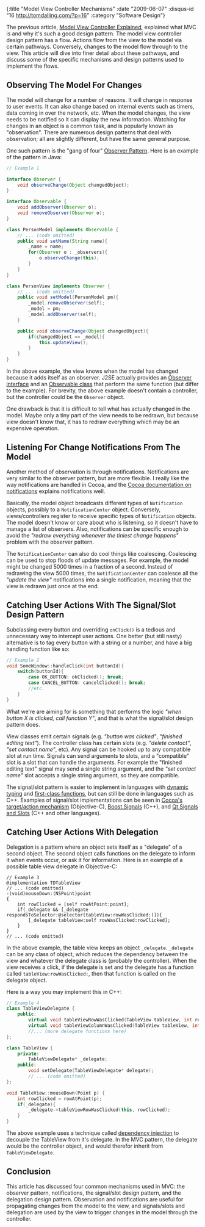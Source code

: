{:title "Model View Controller Mechanisms"
 :date "2009-06-07"
 :disqus-id "16 http://tomdalling.com/?p=16"
 :category "Software Design"}

The previous article, [Model View Controller Explained][previous_article],
explained what MVC is and why it's such a good design pattern.  The model view
controller design pattern has a flow. Actions flow from the view to the model
via certain pathways. Conversely, changes to the model flow through to the
view. This article will dive into finer detail about these pathways, and
discuss some of the specific mechanisms and design patterns used to implement
the flows.

<!--more-->

Observing The Model For Changes
-------------------------------

The model will change for a number of reasons. It will change in response to
user events. It can also change based on internal events such as timers, data
coming in over the network, etc. When the model changes, the view needs to be
notified so it can display the new information. Watching for changes in an
object is a common task, and is popularly known as "observation". There are
numerous design patterns that deal with observation; all are slightly
different, but have the same general purpose.

One such pattern is the "gang of four" [Observer Pattern][observer_pattern].
Here is an example of the pattern in Java:

```java
// Example 1

interface Observer {
    void observeChange(Object changedObject);
}

interface Observable {
    void addObserver(Observer o);
    void removeObserver(Observer o);
}

class PersonModel implements Observable {
    // ... (code omitted)
    public void setName(String name){
        _name = name;
        for(Observer o : _observers){
            o.observeChange(this);
        }
    }
}

class PersonView implements Observer {
    // ... (code omitted)
    public void setModel(PersonModel pm){
        _model.removeObserver(self);
        _model = pm;
        _model.addObserver(self);
    }

    public void observeChange(Object changedObject){
        if(changedObject == _model){
            this.updateView();
        }
    }
}
```

In the above example, the view knows when the model has changed because it adds
itself as an observer. J2SE actually provides an [Observer interface][observer_javadoc]
and an [Observable class][observable_javadoc] that perform the same function
(but differ to the example). For brevity, the above example doesn't contain a
controller, but the controller could be the `Observer` object.

One drawback is that it is difficult to tell what has actually changed in the
model. Maybe only a tiny part of the view needs to be redrawn, but because view
doesn't know that, it has to redraw everything which may be an expensive
operation.

Listening For Change Notifications From The Model
-------------------------------------------------

Another method of observation is through notifications. Notifications are very
similar to the observer pattern, but are more flexible. I really like the way
notifications are handled in Cocoa, and the [Cocoa documentation on
notifications][notifications_cocoadoc] explains notifications well.

Basically, the model object broadcasts different types of `Notification` objects,
possibly to a `NotificationCenter` object. Conversely, views/controllers register
to receive specific types of `Notification` objects. The model doesn't know or
care about who is listening, so it doesn't have to manage a list of observers.
Also, notifications can be specific enough to avoid the *"redraw everything
whenever the tiniest change happens"* problem with the observer pattern.

The `NotificationCenter` can also do cool things like coalescing. Coalescing
can be used to stop floods of update messages. For example, the model might be
changed 5000 times in a fraction of a second. Instead of redrawing the view
5000 times, the `NotificationCenter` can coalesce all the *"update the
view"* notifications into a single notification, meaning that the view is
redrawn just once at the end.

Catching User Actions With The Signal/Slot Design Pattern
---------------------------------------------------------

Subclassing every button and overriding `onClick()` is a tedious and
unnecessary way to intercept user actions. One better (but still nasty)
alternative is to tag every button with a string or a number, and have a big
handling function like so:

```cpp
// Example 2
void SomeWindow::handleClick(int buttonId){
    switch(buttonId){
        case OK_BUTTON: okClicked(); break;
        case CANCEL_BUTTON: cancelClicked(); break;
        //etc.
    }
}
```

What we're are aiming for is something that performs the logic *"when button X
is clicked, call function Y"*, and that is what the signal/slot design pattern
does.

View classes emit certain signals (e.g. *"button was clicked"*, *"finished
editing text"*). The controller class has certain slots (e.g. *"delete
contact"*, *"set contact name"*, etc). Any signal can be hooked up to any
compatible slot at run time. Signals can send arguments to slots, and a
"compatible" slot is a slot that can handle the arguments. For example the
"finished editing text" signal may send a single string argument, and the
*"set contact name"* slot accepts a single string argument, so they are
compatible.

The signal/slot pattern is easier to implement in languages with [dynamic
typing][dynamic_typing_wiki] and [first-class functions][first_class_fn_wiki],
but can still be done in languages such as C++. Examples of signal/slot
implementations can be seen in [Cocoa's target/action
mechanism][target_action_cocoadoc] (Objective-C),
[Boost.Signals][boot_signals_doc] (C++), and [Qt Signals and
Slots][qt_signals_doc] (C++ and other languages).

Catching User Actions With Delegation
-------------------------------------

Delegation is a pattern where an object sets itself as a "delegate" of a second
object. The second object calls functions on the delegate to inform it when
events occur, or ask it for information. Here is an example of a possible table
view delegate in Objective-C:

```objc
// Example 3
@implementation TDTableView
// ... (code omitted)
-(void)mouseDown:(NSPoint)point
{
    int rowClicked = [self rowAtPoint:point];
    if(_delegate && [_delegate respondsToSelector:@selector(tableView:rowWasClicked:)]){
        [_delegate tableView:self rowWasClicked:rowClicked];
    }
}
// ... (code omitted)
```

In the above example, the table view keeps an object `_delegate`. `_delegate` can
be any class of object, which reduces the dependency between the view and
whatever the delegate class is (probably the controller). When the view
receives a click, if the delegate is set and the delegate has a function called
`tableView:rowWasClicked:`, then that function is called on the delegate
object.

Here is a way you may implement this in C++:

```cpp
// Example 4
class TableViewDelegate {
    public:
        virtual void tableViewRowWasClicked(TableView tableView, int rowClicked);
        virtual void tableViewColumnWasClicked(TableView tableView, int columnClicked);
        //... (more delegate functions here)
};

class TableView {
    private:
        TableViewDelegate* _delegate;
    public:
        void setDelegate(TableViewDelegate* delegate);
        // ... (code omitted)
};

void TableView::mouseDown(Point p) {
    int rowClicked = rowAtPoint(p);
    if(_delegate){
        _delegate->tableViewRowWasClicked(this, rowClicked);
    }
}
```

The above example uses a technique called [dependency
injection][dependency_injection_wiki] to decouple the TableView from it's
delegate. In the MVC pattern, the delegate would be the controller object, and
would therefor inherit from `TableViewDelegate`.

Conclusion
----------

This article has discussed four common mechanisms used in MVC: the observer
pattern, notifications, the signal/slot design pattern, and the delegation
design pattern. Observation and notifications are useful for propagating
changes from the model to the view, and signals/slots and delegation are used
by the view to trigger changes in the model through the controller.

[previous_article]: /software-design/model-view-controller-explained "Model View Controller Explained"
[observer_pattern]: http://en.wikipedia.org/wiki/Observer_pattern "Observer Pattern"
[observer_javadoc]: http://java.sun.com/javase/6/docs/api/java/util/Observer.html "Observer Javadoc"
[observable_javadoc]: http://java.sun.com/javase/6/docs/api/java/util/Observable.html "Observable Javadoc"
[notifications_cocoadoc]: http://developer.apple.com/documentation/Cocoa/Conceptual/Notifications/Introduction/introNotifications.html
[dynamic_typing_wiki]: http://en.wikipedia.org/wiki/Dynamic_typing "Dynamic Typing"
[first_class_fn_wiki]: http://en.wikipedia.org/wiki/First-class_function "First-class function"
[target_action_cocoadoc]: http://developer.apple.com/documentation/Cocoa/Conceptual/CocoaFundamentals/CommunicatingWithObjects/CommunicateWithObjects.html#//apple_ref/doc/uid/TP40002974-CH7-SW14
[boot_signals_doc]: http://www.boost.org/doc/html/signals.html "Boost.Signals"
[qt_signals_doc]: http://doc.trolltech.com/signalsandslots.html
[dependency_injection_wiki]: http://en.wikipedia.org/wiki/Dependency_injection "Dependency injection"

